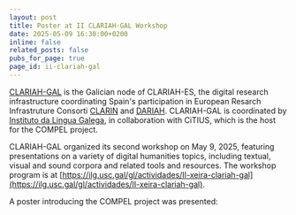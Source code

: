 ```yaml
---
layout: post
title: Poster at II CLARIAH-GAL Workshop
date: 2025-05-09 16:30:00+0200
inline: false
related_posts: false
pubs_for_page: true
page_id: ii-clariah-gal
---
```


[CLARIAH-GAL](https://www.clariah.gal/) is the Galician node of CLARIAH-ES, the digital research infrastructure coordinating Spain's participation in European Resarch Infrastruture Consorti [CLARIN](https://www.clarin.eu/) and [DARIAH](https://www.dariah.eu/). CLARIAH-GAL is coordinated by [Instituto da Lingua Galega](https://ilg.usc.gal/), in collaboration with CiTIUS, which is the host for the COMPEL project.

CLARIAH-GAL organized its second workshop on May 9, 2025, featuring presentations on a variety of digital humanities topics, including textual, visual and sound corpora and related tools and resources. The workshop program is at [https://ilg.usc.gal/gl/actividades/II-xeira-clariah-gal](https://ilg.usc.gal/gl/actividades/II-xeira-clariah-gal).

A poster introducing the COMPEL project was presented:
